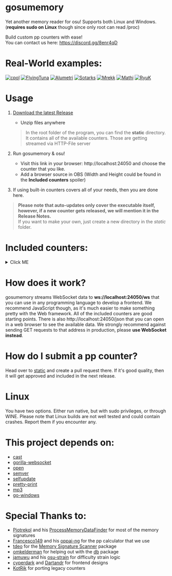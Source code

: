 # gosumemory

Yet another memory reader for osu! Supports both Linux and Windows. (**requires sudo on Linux** though since only root can read /proc)

Build custom pp counters with ease!\
You can contact us here: https://discord.gg/8enr4qD

# Real-World examples:

[![cpol](https://img.shields.io/badge/cpol%20v5.0---?style=for-the-badge&color=DFD895)](https://youtu.be/neHcOLycieE)
[![FlyingTuna](https://img.shields.io/badge/FlyingTuna%20v1.5---?style=for-the-badge&color=527FD5)](https://www.twitch.tv/flyingtuna/clip/TransparentObliviousHawkAMPEnergyCherry)
[![Alumetri](https://img.shields.io/badge/Alumetri%20v1.2---?style=for-the-badge&color=FF94B6)](https://mega.nz/file/QV1gTKoI#j1QRjDkrjnFvIhyb9JuGi3g_0XZCFzXEXz9PKWcxgmI)
[![Sotarks](https://img.shields.io/badge/Sotarks%20v1.0---?style=for-the-badge&color=C63F55)](https://mega.nz/file/oAlmlQoY#8ABeJPGboMLgCiaY5vR21HX2Km--_jiwqRHOmUJvVmg)
[![Mrekk](https://img.shields.io/badge/Mrekk%20v1.0---?style=for-the-badge&color=72a0d4)](https://mega.nz/file/UZsEUKDK#Ji3JAUr8_04Q7u0RG1BAJFGzZ2-CRhRZkEQqdXVrv60)
[![Mathi](https://img.shields.io/badge/Mathi%20v1.5---?style=for-the-badge&color=4981CE)](https://mega.nz/file/5dsk1QJD#noUKykU5qJYv53I2DPZ7PY2CIQOftS1ufqzOh4rqOb8)
[![RyuK](https://img.shields.io/badge/RyuK%20v1.0---?style=for-the-badge&color=f72f4d)](https://mega.nz/file/dY8k1YyZ#1Phdta1CzxXDotjtllUKsZunnCdliYlQ1VrZ_BNaNIs)

# Usage
     
1. [Download the latest Release](https://github.com/l3lackShark/gosumemory/releases/latest)
    * Unzip files anywhere
    > In the root folder of the program, you can find the **static** directory. It contains all of the available counters. Those are getting streamed via HTTP-File server

2. Run gosumemory & osu!
    * Visit this link in your browser: http://localhost:24050 and choose the counter that you like.
    * Add a browser source in OBS (Width and Height could be found in the **Included counters** spoiler)
4. If using built-in counters covers all of your needs, then you are done here.
> **Please note that auto-updates only cover the executable itself, however, if a new counter gets released, we will mention it in the Release Notes.**\
> If you want to make your own, just create a new directory in the *static* folder.  

# Included counters:
<details>
  <summary>Click ME</summary>
  
### Classic

> Size: 550x300\
<img  src="https://cdn.discordapp.com/attachments/641255341245333514/731838930340544573/unknown.png"  width="500">\
By: [Dartandr][1]<br>

### OldClassic

> Size: 550x300\
<img  src="https://cdn.discordapp.com/attachments/530940222771560452/732545954468593664/unknown.png"  width="500">\
By: [Dartandr][1]<br>
  
### DarkAndWhite

> Size: 840x140\
<img  src="https://i.imgur.com/mBN375B.jpg"  width="500">\
By: [cyperdark][2]<br>

### Kerli1 & Kerli2

> Size (1)(2): 794x124 | 353x190\
<img  src="https://i.imgur.com/n2w260o.jpg"  width="500">\
By: [Dartandr][1]<br>

### Luscent

> Size: 1920x1080\
Open-Source Implementation of [Luscent's][3] overlay. No elements were stolen. This is a remake. Please [consider buying](https://gumroad.com/l/Luscent) his version!\
<img  src="https://media.discordapp.net/attachments/641255341245333514/731843129833160704/unknown.png"  width="500">\
Remake by: [Dartandr][1]

### UnstableRate

> Size: 300x100\
Just a plain number that shows current UnstableRate, could be useful if you want to put it above your UR Bar.\
By: [Dartandr][1]

### MaximalLime

> Size: 800x306\
<img  src="https://cdn.discordapp.com/attachments/641255341245333514/731841741715669002/unknown.png"  width="500">\
By: [cyperdark][2]<br>

### MinimalLime

> Size: 640x130\
<img  src="https://cdn.discordapp.com/attachments/641255341245333514/731840161612300358/unknown.png"  width="500">\
By: [cyperdark][2]<br>

### TrafficLight

> Size: 458x380\
<img  src="https://cdn.discordapp.com/attachments/641255341245333514/731842011514011698/unknown.png">\
By: [cyperdark][2]<br>

[1]: https://github.com/Dartandr

[2]: https://github.com/cyperdark

[3]: https://github.com/inix1257

</details>

# How does it work?

gosumemory streams WebSocket data to **ws://localhost:24050/ws** that you can use in any programming language to develop a frontend. We recommend JavaScript though, as it's much easier to make something pretty with the Web framework. All of the included counters are good starting points. There is also http://localhost:24050/json that you can open in a web browser to see the available data. We strongly recommend against sending GET requests to that address in production, please **use WebSocket instead**.

# How do I submit a pp counter?

Head over to [static](https://github.com/l3lackShark/static) and create a pull request there. If it's good quality, then it will get approved and included in the next release.

# Linux

You have two options. Either run native, but with sudo privileges, or through WINE.
Please note that Linux builds are not well tested and could contain crashes. Report them if you encounter any.

# This project depends on:

* [cast](https://github.com/spf13/cast)
* [gorilla-websocket](https://github.com/gorilla/websocket)
* [open](https://github.com/skratchdot/open-golang)
* [semver](https://github.com/blang/semver)
* [selfupdate](https://github.com/rhysd/go-github-selfupdate)
* [pretty-print](https://github.com/k0kubun/pp)
* [mp3](https://github.com/tcolgate/mp3)
* [go-windows](https://github.com/elastic/go-windows)

# Special Thanks to:

* [Piotrekol](https://github.com/Piotrekol/) and his [ProcessMemoryDataFinder](https://github.com/Piotrekol/ProcessMemoryDataFinder) for most of the memory signatures
* [Francesco149](https://github.com/Francesco149) and his [oppai-ng](https://github.com/Francesco149/oppai-ng) for the pp calculator that we use
* [tdeo](https://github.com/tadeokondrak) for the [Memory Signature Scanner](https://github.com/l3lackShark/gosumemory/tree/master/mem) package
* [omkelderman](https://github.com/omkelderman) for helping out with the [db](https://github.com/l3lackShark/gosumemory/tree/master/db) package
* [jamuwu](https://github.com/jamuwu/osu-strain) and his [osu-strain](https://github.com/jamuwu/osu-strain) for difficulty strain logic
* [cyperdark](https://github.com/cyperdark) and [Dartandr](https://github.com/Dartandr) for frontend designs
* [KotRik](https://github.com/KotRikD) for porting legacy counters
